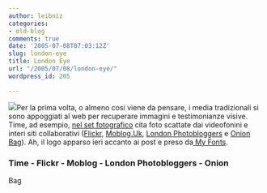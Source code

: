 ```yaml
---
author: leibniz
categories:
- old-blog
comments: true
date: '2005-07-08T07:03:12Z'
slug: london-eye
title: London Eye
url: "/2005/07/08/london-eye/"
wordpress_id: 205

---
```

![](https://www.myfonts.com/images/family/p22/underground.gif)Per la prima volta, o almeno cosi viene da pensare,
i media
tradizionali si sono appoggiati al web per recuperare immagini e
testimonianze visive. Time, ad esempio, [nel set
fotografico](https://www.time.com/time/2005/london/eyewitness/) cita foto scattate dai videofonini e interi siti
collaborativi ([Flickr](https://flickr.com/groups/bomb/pool/), [Moblog.Uk](https://moblog.co.uk/), [London
Photobloggers](https://london.photobloggers.org/) e [Onion Bag](https://www.onionbagblog.com)). Ah, il logo
apparso ieri accanto ai post e preso da[ My Fonts](https://myfonts.com).  



### Time - Flickr - Moblog - London Photobloggers - Onion
Bag
